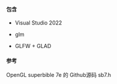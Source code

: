 #### 包含

- Visual Studio 2022

- glm

- GLFW + GLAD

#### 参考

OpenGL superbible 7e 的 Github源码 sb7.h
